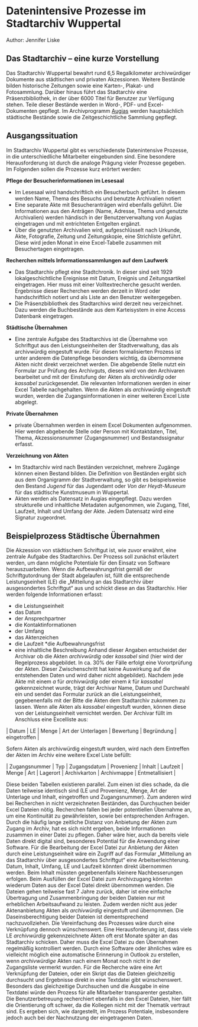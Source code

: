 # Datenintensive Prozesse im Stadtarchiv Wuppertal

Author: Jennifer Liske

## Das Stadtarchiv – eine kurze Vorstellung

Das Stadtarchiv Wuppertal bewahrt rund 6,5 Regalkilometer archivwürdiger Dokumente aus städtischen und privaten Akzessionen. Weitere Bestände bilden historische Zeitungen sowie eine Karten-, Plakat- und Fotosammlung. Darüber hinaus führt das Stadtarchiv eine Präsenzbibliothek, in der über 6000 Titel für Benutzer zur Verfügung stehen. Teile dieser Bestände werden in Word-, PDF- und Excel-Dokumenten gepflegt. Im Archivprogramm [Augias](https://www.augias.de) werden hauptsächlich städtische Bestände sowie die Zeitgeschichtliche Sammlung gepflegt.

## Ausgangssituation

Im Stadtarchiv Wuppertal gibt es verschiedenste Datenintensive Prozesse, in die unterschiedliche Mitarbeiter eingebunden sind. Eine besondere Herausforderung ist durch die analoge Prägung vieler Prozesse gegeben. Im Folgenden sollen die Prozesse kurz erörtert werden:

**Pflege der Besucherinformationen im Lesesaal**

-	Im Lesesaal wird handschriftlich ein Besucherbuch geführt. In diesem werden Name, Thema des Besuchs und benutzte Archivalien notiert
-	Eine separate Akte mit Besucheranträgen wird ebenfalls geführt. Die Informationen aus den Anträgen (Name, Adresse, Thema und genutzte Archivalien) werden händisch in der Benutzerverwaltung von Augias eingetragen und mit entrichteten Entgelten ergänzt.
-	Über die genutzten Archivalien wird, aufgeschlüsselt nach Urkunde, Akte, Fotografie, Zeitung und Zeitungskopie, eine Strichliste geführt. Diese wird jeden Monat in eine Excel-Tabelle zusammen mit Besuchertagen eingetragen.

**Recherchen mittels Informationssammlungen auf dem Laufwerk**

-	Das Stadtarchiv pflegt eine Stadtchronik. In dieser sind seit 1929 lokalgeschichtliche Ereignisse mit Datum, Ereignis und Zeitungsartikel eingetragen. Hier muss mit einer Volltextrecherche gesucht werden. Ergebnisse dieser Recherchen werden derzeit in Word oder handschriftlich notiert und als Liste an den Benutzer weitergegeben.
-	Die Präsenzbibliothek des Stadtarchivs wird derzeit neu verzeichnet. Dazu werden die Buchbestände aus dem Karteisystem in eine Access Datenbank eingetragen.

**Städtische Übernahmen**

-	Eine zentrale Aufgabe des Stadtarchivs ist die Übernahme von Schriftgut aus den Leistungseinheiten der Stadtverwaltung, das als archivwürdig eingestuft wurde. Für diesen formalisierten Prozess ist unter anderem die Datenpflege besonders wichtig, da übernommene Akten nicht direkt verzeichnet werden. Die abgebende Stelle nutzt ein Formular zur Prüfung des Archivguts, dieses wird von den Archivaren bearbeitet und mit der Einstufung der Akten als *archivwürdig* oder *kassabel* zurückgesendet. Die relevanten Informationen werden in einer Excel Tabelle nachgehalten. Wenn die Akten als *archivwürdig* eingestuft wurden, werden die Zugangsinformationen in einer weiteren Excel Liste abgelegt.

**Private Übernahmen**

-	private Übernahmen werden in einem Excel Dokumenten aufgenommen. Hier werden abgebende Stelle oder Person mit Kontaktdaten, Titel, Thema, Akzessionsnummer (Zugangsnummer) und Bestandssignatur erfasst. 

**Verzeichnung von Akten**

-	Im Stadtarchiv wird nach Beständen verzeichnet, mehrere Zugänge können einen Bestand bilden. Die Definition von Beständen ergibt sich aus dem Organigramm der Stadtverwaltung, so gibt es beispielsweise den Bestand *Jugend* für das Jugendamt oder *Von der Heydt-Museum* für das städtische Kunstmuseum in Wuppertal.
-	Akten werden als Datensatz in Augias eingepflegt. Dazu werden strukturelle und inhaltliche Metadaten aufgenommen, wie Zugang, Titel, Laufzeit, Inhalt und Umfang der Akte. Jedem Datensatz wird eine Signatur zugeordnet.

## Beispielprozess Städtische Übernahmen

Die Akzession von städtischem Schriftgut ist, wie zuvor erwähnt, eine zentrale Aufgabe des Stadtarchivs. Der Prozess soll zunächst erläutert werden, um dann mögliche Potentiale für den Einsatz von Software herauszuarbeiten.
Wenn die Aufbewahrungsfrist gemäß der Schriftgutordnung der Stadt abgelaufen ist, füllt die entsprechende Leistungseinheit (LE) die „Mitteilung an das Stadtarchiv über ausgesondertes Schriftgut“ aus und schickt diese an das Stadtarchiv. Hier werden folgende Informationen erfasst:
* die Leistungseinheit
* das Datum
* der Ansprechpartner
* die Kontaktinformationen
* der Umfang
* das Aktenzeichen
* die Laufzeit
*die Aufbewahrungsfrist
* eine inhaltliche Beschreibung
Anhand dieser Angaben entscheidet der Archivar ob die Akten *archivwürdig* oder *kassabel* sind (hier wird der Regelprozess abgebildet. In ca. 30% der Fälle erfolgt eine Vorortprüfung der Akten. Dieser Zwischenschritt hat keine Auswirkung auf die entstehenden Daten und wird daher nicht abgebildet). Nachdem jede Akte mit einem *a* für *archivwürdig* oder einem *k* für *kassabel* gekennzeichnet wurde, trägt der Archivar Name, Datum und Durchwahl ein und sendet das Formular zurück an die Leistungseinheit, gegebenenfalls mit der Bitte die Akten dem Stadtarchiv zukommen zu lassen. Wenn alle Akten als *kassabel* eingestuft wurden, können diese von der Leistungseinheit vernichtet werden. 
Der Archivar füllt im Anschluss eine Excelliste aus:

| Datum | LE | Menge | Art der Unterlagen | Bewertung | Begründung | eingetroffen |

Sofern Akten als archivwürdig eingestuft wurden, wird nach dem Eintreffen der Akten im Archiv eine weitere Excel Liste befüllt:

| Zugangsnummer | Typ | Zugangsdatum | Provenienz | Inhalt | Laufzeit | Menge | Art | Lagerort | Archivkarton | Archivmappe | Entmetallisiert |

Diese beiden Tabellen existieren parallel. Zum einen ist dies schade, da die Daten teilweise identisch sind (LE und Provenienz, Menge, Art der Unterlage und Inhalt, eingetroffen und Zugangsnummer). Zum anderen wird bei Recherchen in nicht verzeichneten Beständen, das Durchsuchen beider Excel Dateien nötig. Recherchen fallen bei jeder potentiellen Übernahme an, um eine Kontinuität zu gewährleisten, sowie bei entsprechenden Anfragen. 
Durch die häufig lange zeitliche Distanz von Anbietung der Akten zum Zugang im Archiv, hat es sich nicht ergeben, beide Informationen zusammen in einer Datei zu pflegen. Daher wäre hier, auch da bereits viele Daten direkt digital sind, besonderes Potential für die Anwendung einer Software. 
Für die Bearbeitung der Excel Datei zur Anbietung der Akten durch eine Leistungseinheit wäre ein Zugriff auf das Formular „Mitteilung an das Stadtarchiv über ausgesondertes Schriftgut“ eine Arbeitserleichterung. Datum, Inhalt, Umfang, LE und Laufzeit könnten direkt übernommen werden. Beim Inhalt müssten gegebenenfalls kleinere Nachbesserungen erfolgen.
Beim Ausfüllen der Excel Datei zum Archivzugang könnten wiederum Daten aus der Excel Datei direkt übernommen werden.
Die Dateien gehen teilweise fast 7 Jahre zurück, daher ist eine einfache Übertragung und Zusammenbringung der beiden Dateien nur mit erheblichen Arbeitsaufwand zu leisten. Zudem werden nicht aus jeder Aktenanbietung Akten als *archivwürdig* eingestuft und übernommen. Die Daseinsberechtigung beider Dateien ist dementsprechend nachzuvollziehen. Die Vereinfachung des Prozesses wäre durch eine Verknüpfung dennoch wünschenswert. Eine Herausforderung ist, dass viele LE *archivwürdig* gekennzeichnete Akten oft erst Monate später an das Stadtarchiv schicken. Daher muss die Excel Datei zu den Übernahmen regelmäßig kontrolliert werden. Durch eine Software oder ähnliches wäre es vielleicht möglich eine automatische Erinnerung in Outlook zu erstellen, wenn *archivwürdige* Akten nach einem Monat noch nicht in der Zugangsliste vermerkt wurden.
Für die Recherche wäre eine Art Verknüpfung der Dateien, oder ein Skript das die Dateien gleichzeitig durchsucht und Ergebnisse direkt in eine Textdatei gibt wünschenswert. Besonders das gleichzeitige Durchsuchen und die Ausgabe in eine Textdatei würde den Prozess für alle Mitarbeiter transparenter gestalten. Die Benutzerbetreuung recherchiert ebenfalls in den Excel Dateien, hier fällt die Orientierung oft schwer, da die Kollegen nicht mit der Thematik vertraut sind.
Es ergeben sich, wie dargestellt, im Prozess Potentiale, insbesondere jedoch auch bei der Nachnutzung der eingetragenen Daten.
